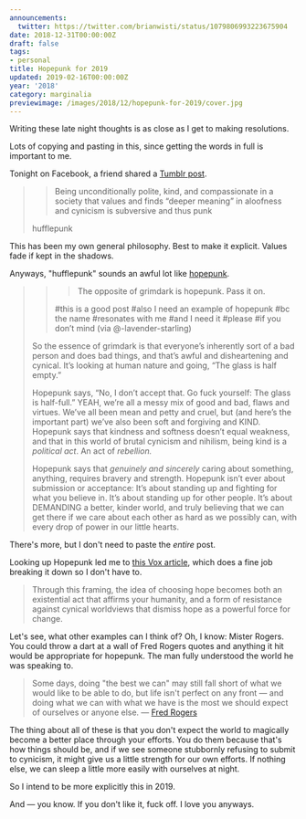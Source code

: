```yaml
---
announcements:
  twitter: https://twitter.com/brianwisti/status/1079806993223675904
date: 2018-12-31T00:00:00Z
draft: false
tags:
- personal
title: Hopepunk for 2019
updated: 2019-02-16T00:00:00Z
year: '2018'
category: marginalia
previewimage: /images/2018/12/hopepunk-for-2019/cover.jpg
---
```


Writing these late night thoughts is as close as I get to making resolutions.
<!-- TEASER_END -->

Lots of copying and pasting in this, since getting the words in full is important to me.

Tonight on Facebook, a friend shared a [Tumblr post][].

[Tumblr post]: http://heartlessharless.tumblr.com/post/133490414240/alycs-being-unconditionally-polite-kind-and

> > Being unconditionally polite, kind, and compassionate in a society that values and finds “deeper meaning”
> > in aloofness and cynicism is subversive and thus punk
> 
> hufflepunk

This has been my own general philosophy. Best to make it explicit. Values fade if kept in the shadows.

Anyways, "hufflepunk" sounds an awful lot like [hopepunk][].

[hopepunk]: https://ariaste.tumblr.com/post/163500138919/ariaste-the-opposite-of-grimdark-is-hopepunk

> > > The opposite of grimdark is hopepunk. Pass it on.
> > 
> > #this is a good post #also I need an example of hopepunk #bc the name #resonates with me #and I need it
> > #please #if you don’t mind (via @-lavender-starling)
> 
> So the essence of grimdark is that everyone’s inherently sort of a bad person and does bad things, and that’s
> awful and disheartening and cynical. It’s looking at human nature and going, “The glass is half empty.”
> 
> Hopepunk says, “No, I don’t accept that. Go fuck yourself: The glass is half-full.”  YEAH, we’re all a messy
> mix of good and bad, flaws and virtues. We’ve all been mean and petty and cruel, but (and here’s the important
> part) we’ve also been soft and forgiving and KIND. Hopepunk says that kindness and softness doesn’t equal
> weakness, and that in this world of brutal cynicism and nihilism, being kind is a *political act*. An act of
> *rebellion.*
> 
> Hopepunk says that *genuinely and sincerely* caring about something, anything, requires bravery and strength.
> Hopepunk isn’t ever about submission or acceptance: It’s about standing up and fighting for what you believe
> in. It’s about standing up for other people. It’s about DEMANDING a better, kinder world, and truly believing
> that we can get there if we care about each other as hard as we possibly can, with every drop of power in our
> little hearts.

There's more, but I don't need to paste the *entire* post.

Looking up Hopepunk led me to [this Vox article][], which does a fine job breaking it down so I don't have to.

[this Vox article]: https://www.vox.com/2018/12/27/18137571/what-is-hopepunk-noblebright-grimdark

> Through this framing, the idea of choosing hope becomes both an existential act that affirms your humanity,
> and a form of resistance against cynical worldviews that dismiss hope as a powerful force for change.

Let's see, what other examples can I think of? Oh, I know: Mister Rogers. You could throw a dart at a wall of
Fred Rogers quotes and anything it hit would be appropriate for hopepunk. The man fully understood the world
he was speaking to.

[Mister Rogers]: http://www.pbs.org/parents/rogers

> Some days, doing "the best we can" may still fall short of what we would like to be able to do, but life isn't
> perfect on any front — and doing what we can with what we have is the most we should expect of ourselves or
> anyone else. — [Fred Rogers](https://www.azquotes.com/quote/895495)

The thing about all of these is that you don't expect the world to magically become a better place through
your efforts. You do them because that's how things should be, and if we see someone stubbornly refusing to
submit to cynicism, it might give us a little strength for our own efforts. If nothing else, we can sleep a little
more easily with ourselves at night.

So I intend to be more explicitly this in 2019.

And — you know. If you don't like it, fuck off. I love you anyways.

